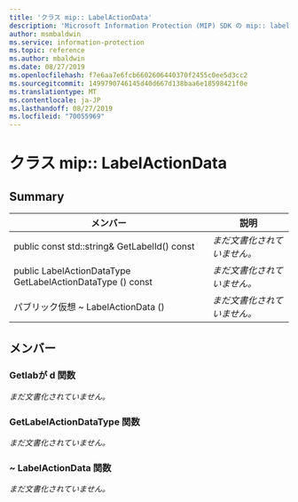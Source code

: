 ```yaml
---
title: 'クラス mip:: LabelActionData'
description: 'Microsoft Information Protection (MIP) SDK の mip:: labelactiondata クラスについて説明します。'
author: msmbaldwin
ms.service: information-protection
ms.topic: reference
ms.author: mbaldwin
ms.date: 08/27/2019
ms.openlocfilehash: f7e6aa7e6fcb6602606440370f2455c0ee5d3cc2
ms.sourcegitcommit: 1499790746145d40d667d138baa6e18598421f0e
ms.translationtype: MT
ms.contentlocale: ja-JP
ms.lasthandoff: 08/27/2019
ms.locfileid: "70055969"
---
```

# <a name="class-miplabelactiondata"></a>クラス mip:: LabelActionData 
  
## <a name="summary"></a>Summary
 メンバー                        | 説明                                
--------------------------------|---------------------------------------------
public const std::string& GetLabelId() const  | _まだ文書化されていません。_
public LabelActionDataType GetLabelActionDataType () const  | _まだ文書化されていません。_
パブリック仮想 ~ LabelActionData ()  | _まだ文書化されていません。_
  
## <a name="members"></a>メンバー
  
### <a name="getlabelid-function"></a>Getlabが d 関数
_まだ文書化されていません。_

  
### <a name="getlabelactiondatatype-function"></a>GetLabelActionDataType 関数
_まだ文書化されていません。_

  
### <a name="labelactiondata-function"></a>~ LabelActionData 関数
_まだ文書化されていません。_
